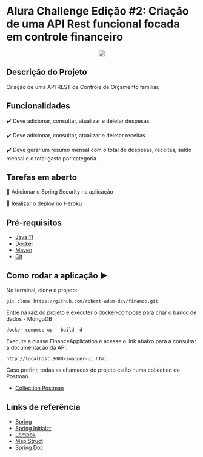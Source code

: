 # Alura Challenge Edição #2: Criação de uma API Rest funcional focada em controle financeiro</h2>

<p align="center">
   <img src="http://img.shields.io/static/v1?label=STATUS&message=EM%20DESENVOLVIMENTO&color=RED&style=for-the-badge"/>
</p>

## Descrição do Projeto

Criação de uma API REST de Controle de Orçamento familiar. 

## Funcionalidades

:heavy_check_mark: Deve adicionar, consultar, atualizar e deletar despesas.

:heavy_check_mark: Deve adicionar, consultar, atualizar e deletar receitas.

:heavy_check_mark: Deve gerar um resumo mensal com o total de despesas, receitas, saldo mensal e o total gasto por categoria.

## Tarefas em aberto

:memo: Adicionar o Spring Security na aplicação

:memo: Realizar o deploy no Heroku


## Pré-requisitos

* [Java 11](https://www.oracle.com/br/java/technologies/javase/jdk11-archive-downloads.html)
* [Docker](https://www.docker.com/)
* [Maven](https://maven.apache.org/)
* [Git](https://git-scm.com/)


## Como rodar a aplicação :arrow_forward:

No terminal, clone o projeto:

```
git clone https://github.com/robert-adam-dev/finance.git
```

Entre na raiz do projeto e executer o docker-compose para criar o banco de dados - MongoDB

```
docker-compose up --build -d
```

Execute a classe FinanceApplication e acesse o link abaixo para a consultar a documentação da API.

```
http://localhost:8080/swagger-ui.html
```
Caso prefirir, todas as chamadas do projeto estão numa collection do Postman.

* [Collection Postman](https://github.com/robert-adam-dev/finance/tree/main/Postman)


## Links de referência

* [Spring](https://spring.io/)
* [Spring Initialzr](https://start.spring.io/)
* [Lombok](https://projectlombok.org/)
* [Map Struct](https://mapstruct.org/)
* [Spring Doc](https://springdoc.org/)




